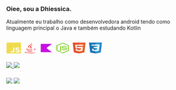 ### Oiee, sou a Dhiessica.

<p>Atualmente eu trabalho como desenvolvedora android tendo como linguagem principal o Java e também estudando Kotlin<br> 
   
</p>
<div style="display: inline_block"><br>
  <img align="center" alt="Dhie-Js" height="30" width="40" src="https://raw.githubusercontent.com/devicons/devicon/master/icons/javascript/javascript-plain.svg">
  <img align="center" alt="Dhie-Java" height="30" width="40" src="https://raw.githubusercontent.com/devicons/devicon/master/icons/java/java-plain.svg">
  <img align="center" alt="Dhie-Kotlin" height="30" width="40" src="https://raw.githubusercontent.com/devicons/devicon/master/icons/kotlin/kotlin-plain.svg">
  <img align="center" alt="Dhie-NodeJS" height="30" width="40" src="https://raw.githubusercontent.com/devicons/devicon/master/icons/nodejs/nodejs-plain.svg">
  <img align="center" alt="Dhie-HTML" height="30" width="40" src="https://raw.githubusercontent.com/devicons/devicon/master/icons/html5/html5-original.svg">
  <img align="center" alt="Dhie-CSS" height="30" width="40" src="https://raw.githubusercontent.com/devicons/devicon/master/icons/css3/css3-original.svg">
</div>

  ###
  
<div align="left">
  <a href="https://github.com/dhiessica">
  <img height="150em" src="https://github-readme-stats.vercel.app/api?username=dhiessica&show_icons=true&theme=dark&include_all_commits=true&count_private=true"/>
  <img height="150em" src="https://github-readme-stats.vercel.app/api/top-langs/?username=dhiessica&layout=compact&langs_count=7&theme=dark"/>
</div>

  ###
  
<div> 
  <a href="https://instagram.com/dhidhiessy" target="_blank"><img src="https://img.shields.io/badge/-Instagram-%23E4405F?style=for-the-badge&logo=instagram&logoColor=white" target="_blank"></a>
  <a href="https://www.linkedin.com/in/dhiessica-plaster-moreira" target="_blank"><img src="https://img.shields.io/badge/-LinkedIn-%230077B5?style=for-the-badge&logo=linkedin&logoColor=white" target="_blank"></a>   
</div>
